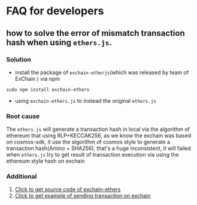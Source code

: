 # FAQ for developers

## how to solve the error of mismatch transaction hash when using `ethers.js`.

### Solution
* install the package of `exchain-etherjs`(which was released by team of ExChain ) via npm 
```shell script
sudo npm install exchain-ethers
```
* using `exchain-ethers.js` to instead the original `ethers.js`

### Root cause
The `ethers.js` will generate a transaction hash in local via the algorithm of ethereum that using RLP+KECCAK256, as we know the exchain was based on cosmos-sdk, it use the algorithm of cosmos style to generate a transaction hash(Amino + SHA256), that's a huge inconsistent, it will failed when `ethers.js` try to get result of transaction execution via using the ethereum style hash on exchain

### Additional
1. [Click to get source code of exchain-ethers](https://github.com/okex/ethers.js/tree/ray)
2. [Click to get example of sending transaction on exchain](https://github.com/okex/solidity-sample)
